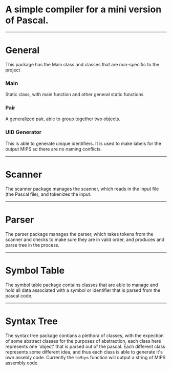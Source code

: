 # A simple compiler for a mini version of Pascal. #

----------

# General #

This package has the Main class and classes that are non-specific to the project

### Main ###

Static class, with main function and other general static functions

### Pair ###

A generalized pair, able to group together two objects.

### UID Generator ###

This is able to generate unique identifiers. It is used to make labels for the output MIPS so there are no naming conflicts.

----------

# Scanner #

The scanner package manages the scanner, which reads in the input file (the Pascal file), and tokenizes the input.

----------

# Parser #

The parser package manages the parser, which takes tokens from the scanner and checks to make sure they are in valid order, and produces and parse tree in the process.

---------

# Symbol Table #

The symbol table package contains classes that are able to manage and hold all data associated with a symbol or identifier that is parsed from the pascal code.

---------

# Syntax Tree #

The syntax tree package contians a plethora of classes, with the expection of some abstract classes for the purposes of abstraction, each class here represents one 'object' that is parsed out of the pascal. Each different class represents some different idea, and thus each class is able to generate it's own assebly code. Currently the ```toMips``` function will output a string of MIPS assembly code.